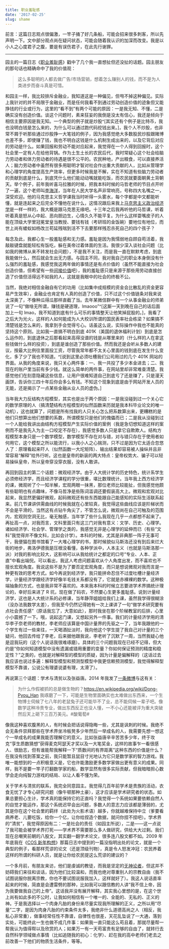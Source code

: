 ```yaml
---
title: 职业羞耻感
date: '2017-02-25'
slug: shame
---
```


前言：这篇日志观点很偏激，一竿子捅了好几条船，可能会招来很多刺客，所以先声明一下。文中部分观点尚在疑问状态，可能会随着我认识的加深而改变。我是以小人之心度君子之腹，要是有误伤君子，在此先行谢罪。

---

园主的一篇日志《[职业羞耻感](http://www.loyhome.com/?p=4261)》戳中了几个我一直想扯但还没扯的话题。园主朋友的那句话也精确命中了我的价值观：

> 这么多聪明的人都去做广告/市场营销，想着怎么赚别人的钱，而不是为人类进步而奋斗真是可惜。

和园主一样，我比较排斥金融业，我知道这是一种偏见，但甩不掉这种偏见。实际上我针对的并不局限于金融业，而是任何我看不到通过劳动创造价值的迹象但又能挣钱的行业或行为，这里的“看不到”有两个可能的原因：一是我无知、不懂，二是确实没有创造价值。谈这个问题时，素来狂妄的我倒是没太有信心，我还是倾向于相信主要原因是我无知。一个典型的例子就是炒股^[其实还有个例子是比特币，我也没明白钱是怎么来的，为什么可以通过跑代码挖钱出来。]，我个人不炒股，也非常不屑于听那些通过炒股挣一大笔钱的例子，因为我感觉绝大多数股民炒股跟赌博也差不多，即使赚了钱，我也不明白这钱是什么机制生成出来的，以及它背后对应的劳动是什么。如果回报和劳动不能对应起来，我觉得在一个人得到回报时，这个社会里一定有人在给他背锅。作为土生土长的农民后代，我时常疑心这个社会给脑力劳动者和体力劳动者的待遇是很不公平的。农民种地，产出粮食，可以直接养活人；脑力劳动者中虽然有很多用聪明才智对社会作出重大贡献的人，比如从管理学和心理学的角度提高生产效率，但更多时候我是不解，实在不知道有些脑力劳动者的贡献到底是什么，到底凭什么他们能动动嘴就能吃饭，而农民就要面朝黄土背朝天。举个例子，前年我听喜马拉雅的时候，把我本科时候的马哲老师的节目点开听了一遍，这个老师叫[李海洋](http://baike.baidu.com/item/%E6%9D%8E%E6%B5%B7%E6%B4%8B/41184)，当年在人民大学名声非常响亮，号称四大名嘴之一，深受欢迎。他的马克思主义哲学课我当时听得一头雾水，每个字都是中文都能听懂，就是连起来之后完全不懂他在说什么，这情况跟后来我上[马克思主义政治经济学](/cn/2014/06/on-writing/)是一样一样的，我大概是跟马克思无缘吧。十三年之后我再听他的马哲课，听着听着真是怒从心中起、恶向胆边生，心情久久不能平复。为什么这样耍嘴皮子的人能在顶级大学里冠冕堂皇当教授、要钱有钱（考研班的金饭碗）要地位有地位，而世上尚有蝼蚁如杨改兰苟延残喘到活不下去要那样残忍杀死自己的四个孩子？

每念及此，我都心生一股羞耻感和无力感。羞耻是因为我懦弱地自顾自苟活着，我敲敲键盘就能轻松有饭吃，躲在美帝过着体面的生活。我很少深入谈社会问题（比如我的微博从来不转发社会问题），不是我不关注，而是我一直在默默考虑，到底我能做什么，然后就会生出无力感。与园主不同，我对我自己的职业本身倒没有什么强烈的羞耻感，我感觉我这两年做的事情还是有点价值的（虽然不能直接为社会创造价值，但希望有一些[间接价值](https://www.zhihu.com/question/28361295/answer/103651391)吧），我的羞耻感只是来源于那些用劳动直接创造了价值但活得远不如我的人，这就是我眼中的社会的终极不公。

当然，我绝对相信金融自有它的功用（比如集中成规模的资金会比散乱的资金更容易产生效率），金融业也肯定有人真的创造了价值，只不过这个价值链条对我来说太深奥了，不像种瓜得瓜那样直截了当。去年某微信群中有一个从事金融业的师弟说了一句“做啥无所谓，赚钱是硬道理，lmaooo”^[这厮一天到晚在自己的话后面加上一句 lmao，我不知道到底有什么可乐的事情整天让他笑掉屁股的。]，我看了之后大为光火，这样的人如何能成为人大校训所谓的国民表率社会栋梁？如果搞不清楚钱是怎么来的，我拿到手会觉得亏心。话虽这么说，实际操作中我也不能真的坚持这个原则。比如我一直搞不明白到底 401K（美国的退休福利计划）到底是怎么运作的，到底退休之后那看起来高得没谱的钱是从哪里来的（什么样的人在拿这些钱做什么样的投资），到底是谁创造了那些价值。然而我还是会听从多数人的建议，按最大比例往里面投工资，尽管我常年都不太关心里面的钱到底在发生什么变化，多了少了我也不知道。^[说到这里必须吐槽我们公司用过的几个 401K 网站的界面。从我的角度来说，我只关心两件事：一、我一共投了多少本金进去；二、我现在的账户里当前有多少钱。就这么简单的两件事，在网站里却非常难查清楚。我感觉他们在刻意隐藏这些信息，让用户很难知道自己到底亏了还是赚了，只是漫天画饼，告诉你三四十年后你会多么有钱。不知这个现象到底是由于网站开发人员的无能，还是揭示了一点某些金融从业人员的虚伪。]

当年我大力反结构方程模型，其实也是出于两个原因：一是我没碰到过一个关心它的数学原理的人（搞清楚结构方程模型的似然函数来历就是我本科毕业论文的唯一动机），这也就算了，问题是所有找我的人只关心怎么把系数算出来，更糟糕的是他们只想算出他们想要的系数，所谓模型只是他们的傀儡而已；二是我从没碰到过一个人能给我讲出由结构方程模型产生实际价值的案例（我是急切想知道这样的案例而不是我先入为主一口咬定不存在），我感觉多数人只是拿它自欺欺人。结构方程模型本身只是一个数学模型，数学模型不存在对与错，对与错只存在于使用者如何用它，这个模型之所以能流行，以我小人之心揣测，只不过是因为它太适合忽悠人了：原理看起来吓人（似然函数一大坨矩阵）、输出结果却容易被人操纵并且非常容易“解释”给外行听。这也是皇帝的新装的两大特点：皇帝权势大、骗子可以轻易操纵皇帝，所以皇帝穿没穿衣服，没有人敢讲。

再回到园主的第二个话题：微观经济学。由于人大统计学的历史特色，统计系学生必须修经济学，而且经济学课程的学分很重，堪比数理统计。当年我上西方经济学的课，微观听了个一知半解，宏观两眼一抹黑，那位老师比较能扯，但我感觉他颇有些聪明也有点趣味，不像马哲净是些陈词滥调还要假装高大上。微观和宏观对比起来，我显然更偏好微观，起码微观还有些东西能跟自己能感知的实际生活联系起来。前几节课讲供需曲线的时候我就在心里较真，我觉得这些曲线应该是阶梯状而不会是平滑的，当然这有点钻牛角尖了，不管怎么说，微观尚在自己可触及的范围内，宏观则空洞无比，毫无触感，当年学了些什么我现在几乎一点都想不起来了。再扯高一点，对我而言，文科里面只有这三门对我有意义：文学、历史、心理学。诸如经济学、社会学、管理学之类的，我感觉无非是心理学的延伸而已（有些“文科”我觉得并不像文科，比如会计学）。本科的时候，尤其是非典那一阵子无事可干，我便猫在图书馆看了一大堆心理学的书，那时候貌似马斯洛还没有到后来烂大街的地步，弗洛伊德我是压根没看懂，各种学派中，人本主义（也就是马斯洛那一派）对我的影响比较大，这影响可以从我给统计之都定的口号“专业、人本、正直”中看出端倪。可以看出，我这人考虑问题喜欢从个人角度出发，而不喜欢也不擅长宏观角度。我说这些不是为了要否定宏观角度，而只是想说微观对我而言是一种更有效的思考方式。如今再说到经济学，我只能拼命忍住不过度吐槽计量经济学，计量经济学跟经济学好像半毛钱关系都没有了，它就是赤裸裸的数学。这种极端抽象的方式，也是我非常不喜欢的。本来我本科的时候立志要进学术界搞统计理论的，幸好后来进了 R 坑，现在做了码农，不然要心生更多羞耻感。说到计量经济学，这也是人大统计系的必修课，当年静萍姐姐给我们上课，虽然我学得很糊涂（没办法我数学太差），但我至今仍然记得她有一次上课讲了一句“做学术研究要有点社会责任感”（原话我忘了，大意如此），那时我坐在那个阶梯教室的后排，心里小小震撼了一下。哦，说起这门课，又想起另外一件事。我们的计量经济学用的清华李子奈老师的教材，李老师应该算是中国计量界的先驱之一了，当年我跟他的一个学生有过一些来往，一天喝酒扯淡时，我向他这个学生提了我自己对计量的三个疑问，他回去传给了李老，后来据他跟我说，李老听了沉默了一周，当然我疑心他是逗我玩的（这个人说话我很难琢磨）。具体的三个问题我现在已经不记得，但大约是“你如何知道模型中没有遗漏或错用重要的变量？你如何保证预测的精度和稳定性？”之类的，也就是对解释型的模型的质疑，因为计量是偏解释的（这话过去我应该也说过多遍：解释型模型和预测型模型中我更信赖预测模型，我觉得解释型模型不靠谱，公说公有理婆说婆有理，太滑了）。

再说第三个话题：学术与清贫以及张益唐。2014 年我发了[一条微博](http://weibo.com/2514669664/BaH1AxBso)与这有关：

> 为什么作假被抓的总是做生物的？https://en.wikipedia.org/wiki/Dong-Pyou_Han 我琢磨了一下，可能是生物里面确实也太难做出东西来，一个生物博士伺候了七八年的老鼠兔子还可能毕不了业，总不能伺候一辈子吧。像数学这种冷贵专业，做出东西反正也没人懂，一不小心还能被评为重大突破然后天上砸下三百万美元。#酸葡萄#

像我这种喜欢腹黑的人，有时候会把话说得隐晦一些，尤其是讽刺的时候。我绝不会无条件崇拜那些在学术界坐冷板凳多少年然后一举成名的人，我需要先想一想这个一举成名的成果我能否理解它的意义。比如张益唐辛辛苦苦多少年，终于攻克“孪生质数猜想”获得麦克阿瑟天才奖以及一大笔奖金，这样的故事乍一看很感人、很励志，但有谁能帮我解释一下“质数间的有界距离”这种东西的价值是什么？在我没有找到答案之前，我只能暂且鼠目寸光地认为它只是数学家的智力游戏。我唯一能想到的一点积极意义是，它也许能激励更多数学家做出更有意义的成果。同样，我不是要一竿子打翻数学家的船，数学显然有很多实际贡献，但我暗暗担心数学会走向纯智力游戏的结局、以让人看不懂为荣。

关于学术与清贫的联系，我完全同意园主。我觉得几百年前学术是贵族的活动，衣食无忧了才专心研究问题（像牛顿那种土豪），这才应该是学术研究者的状态。如果总要担心生计，学术真的能保持它的正直吗？我觉得一个系统如果要依赖自然人的自觉才能运作，那这个系统迟早会出问题，多数人的意志力应该都是薄弱的，尤其是你在这个社会里的羁绊（此处为火影术语）越多，你就越难保持中立（爹要看病养老、儿要吃饭，给你一个亿，让你给捏造个数据，就问你捏不捏吧）。学术界的“清贫”，我觉得原因有二：一是社会的责任（如园主所说），二是——这一点说了我可能会被学术界打死——学术界不需要那么多人做研究，供给大大过剩。我们现在总嘲笑前朝的八股文，其实翻一翻学术论文，很多连八股文都不如。2009 年年底我在《[COS 新年构想](/cn/2009/12/cos-in-2010/)》那篇日志中提到的一篇没指明出处的论文，就是一个典型的例子，看那样荒谬的论文（还是顶级刊物），真是令人怒发冲冠：农民养着这样的所谓的科研人员，就是让你给农民提这么荒谬的建议的？

一个多月前，有朋友来访，他们是虔诚的教徒，而我是坚定的[无神论者](http://weibo.com/2718604160/EfY81iN8d)，但这并不妨碍我们来往和谈话，因为他们比较温和，而我也绝对尊重别人的宗教自由（我不试图说服你脱离宗教，你也不要试图说服我加入，这样就好了）。我这人说话直率起来的时候，简直是会遭雷劈的那种，比如我可以跟信教的人讲“我不信上帝，因为我要做我自己的上帝”。这话我并没有展开解释，其实我心里想的是，在这个世上尚有如此多的不公时，让我如何相信有一个唯一的、全能的、无私的、正义的神。于是我选择以一个肉身凡胎的身份来尽量实现我所理解的正义，之所以用“尽量”二字，是因为肉身凡胎的约束条件太多，我绝非什么道德高尚之人（相反，我私心非常重），做事经常任性不靠谱，自律性也很差，天花乱坠说了一大通，落到实处，可能终此一生也做不成几件事：如果我一直只能这么苟且着，那就尽量帮一帮我认为值得帮以及欣赏的人；如果万一有一天苟富贵有足够的自由了，就转行去自然科学领域做点事情（比如追随我的初心：化学）、赶在我的高中老师们老去之前改善一下他们的物质生活条件，等等。
